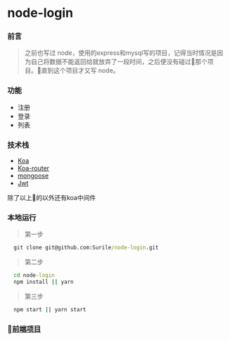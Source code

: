 # node-login

 ### 前言

 > 之前也写过 node，使用的express和mysql写的项目，记得当时情况是因为自己将数据不能返回给就放弃了一段时间，之后便没有碰过那个项目。直到这个项目才又写 node。

### 功能

  + 注册
  + 登录
  + 列表

### 技术栈

  + [Koa](https://github.com/koajs/koa)
  + [Koa-router](https://github.com/alexmingoia/koa-router)
  + [mongoose](https://github.com/Automattic/mongoose)
  + [Jwt](https://github.com/auth0/node-jsonwebtoken)

  除了以上的以外还有koa中间件

### 本地运行

 > 第一步

  ````cmd
    git clone git@github.com:Surile/node-login.git
  ````

  > 第二步

  ````cmd
    cd node-login
    npm install || yarn
  ````

  > 第三步

  ````cmd
    npm start || yarn start
  ````

### [前端项目](https://github.com/Surile/vue-login)

